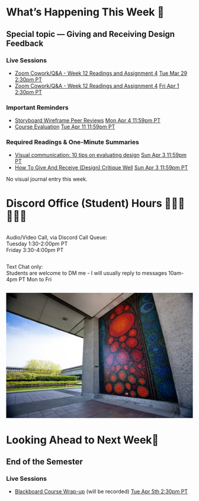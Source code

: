 
<div class=alert>

<h1> What’s Happening This Week 💫 </h1>

<h2> Special topic — Giving and Receiving Design Feedback </h2>

<h3> Live Sessions </h3>

* [Zoom Cowork/Q&A - Week 12 Readings and Assignment 4](https://www2.cs.sfu.ca/CourseCentral/363/paulh/Z-u5DkmoHXx5UFpN) <span class='badge'> [Tue Mar 29 2:30pm PT](https://www.timeanddate.com/worldclock/fixedtime.html?msg=CMPT-363+Zoom+Cowork%2FQ%26A+Session&iso=20220329T1430&p1=256&am=50)</span>
* [Zoom Cowork/Q&A - Week 12 Readings and Assignment 4](https://www2.cs.sfu.ca/CourseCentral/363/paulh/Z-u5DkmoHXx5UFpN) <span class='badge'> [Fri Apr 1 2:30pm PT](https://www.timeanddate.com/worldclock/fixedtime.html?msg=CMPT-363+Zoom+Cowork%2FQ%26A+Session&iso=20220401T1430&p1=256&am=50)</span>

<h3> Important Reminders </h3>

* [Storyboard Wireframe Peer Reviews](https://canvas.sfu.ca/courses/67116/assignments/710594) <span class='badge'> [Mon Apr 4 11:59pm PT](https://www.timeanddate.com/worldclock/fixedtime.html?msg=CMPT-363+Storyboard+Wireframes+Assignment+Due+Date&iso=20220404T2359&p1=256)</span>  
* [Course Evaluation](https://sfu.bluera.com/SFU) <span class='badge'> [Tue Apr 11 11:59pm PT](https://www.timeanddate.com/worldclock/fixedtime.html?msg=CMPT-363+Course-Evaluation+Due+Date&iso=20220411T2359&p1=256)</span>  

<h3> Required Readings & One-Minute Summaries </h3>

* [Visual communication: 10 tips on evaluating design](https://canvas.sfu.ca/courses/67116/assignments/711654) <span class='badge'> [Sun Apr 3 11:59pm PT](https://www.timeanddate.com/worldclock/fixedtime.html?msg=One-minute+Summaries+for+Week+12+Due+Date&iso=20220303T235900&p1=256)</span>  
* [How To Give And Receive (Design) Critique Well](https://canvas.sfu.ca/courses/67116/assignments/710565) <span class='badge'> [Sun Apr 3 11:59pm PT](https://www.timeanddate.com/worldclock/fixedtime.html?msg=One-minute+Summaries+for+Week+12+Due+Date&iso=20220303T235900&p1=256)</span>  

No visual journal entry this week.

</div>

<h1> Discord Office (Student) Hours ‍👩🏽‍💻👨🏽‍💻 </h1>

<div class="row">
<div class="column">

Audio/Video Call, via Discord Call Queue:  
Tuesday 1:30-2:00pm PT  
Friday 3:30-4:00pm PT  

</div>
<div class="column">

Text Chat only:  
Students are welcome to DM me - I will usually reply to messages 10am-4pm PT Mon to Fri

</div>
</div>

![SFU](images/7232870216_4b487b0cab_k.jpg ':class=banner-image')

<h1> Looking Ahead to Next Week🔭 </h1>

<h2> End of the Semester </h2>

<h3> Live Sessions </h3>

* [Blackboard Course Wrap-up](https://canvas.sfu.ca/courses/67116/external_tools/3544) (will be recorded) <span class='badge'> [Tue Apr 5th 2:30pm PT](https://www.timeanddate.com/worldclock/fixedtime.html?msg=CMPT-363+Blackboard+Mini-lectures+and+Activities&iso=20220405T1430&p1=256&ah=1&am=50)</span>

